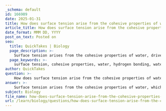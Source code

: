 ```yaml
---
_schema: default
id: 166989
date: 2025-01-31
title: How does surface tension arise from the cohesive properties of water?
article_title: How does surface tension arise from the cohesive properties of water?
date_format: MMM DD, YYYY
post_on_text: Posted on
seo:
  title: QuickTakes | Biology
  page_description: >-
    Surface tension arises from the cohesive properties of water, driven by hydrogen bonds among water molecules, leading to unique behaviors like floating objects and capillary action.
  page_keywords: >-
    surface tension, cohesive properties, water, hydrogen bonding, water molecules, chemical interactions, elasticity, capillary action, adhesive forces, biological processes, physics
author: QuickTakes
question: >-
    How does surface tension arise from the cohesive properties of water?
answer: >-
    Surface tension arises from the cohesive properties of water, which are primarily due to hydrogen bonding between water molecules. Here's a detailed explanation of how this process works:\n\n1. **Cohesion**: Water molecules exhibit strong cohesive forces due to hydrogen bonds. Each water molecule can form up to four hydrogen bonds with neighboring water molecules, creating a network of interactions. This strong attraction between water molecules leads to a high degree of cohesion, which is the tendency of similar molecules to stick together.\n\n2. **Surface Tension**: At the surface of the water, molecules are subjected to different forces compared to those in the bulk of the liquid. Molecules at the surface experience a net inward force because they are surrounded by other water molecules on the sides and below, but not above. This imbalance of forces causes the surface to behave like a stretched elastic membrane, which is what we refer to as surface tension. \n\n3. **Effects of Surface Tension**: The high surface tension of water allows small objects, such as water striders or even a needle, to float on its surface without sinking. The cohesive forces among water molecules create a "skin" at the surface that can support these objects. For example, when a needle is carefully placed on the water's surface, the weight of the needle pulls the surface downward, but the surface tension pulls it back up, preventing it from sinking.\n\n4. **Capillary Action**: Surface tension also plays a crucial role in capillary action, which is the ability of water to flow in narrow spaces against gravity. This phenomenon occurs due to the combination of cohesive forces (between water molecules) and adhesive forces (between water molecules and other surfaces, such as glass). When water is in a thin tube, the adhesive forces between the water and the glass can exceed the cohesive forces among the water molecules, allowing water to rise in the tube.\n\nIn summary, the cohesive properties of water, driven by hydrogen bonding, are fundamental to the development of surface tension. This property not only allows certain objects to float on water but also facilitates important biological and physical processes, such as capillary action in plants and the formation of water droplets.
subject: Biology
file_name: how-does-surface-tension-arise-from-the-cohesive-properties-of-water.md
url: /learn/biology/questions/how-does-surface-tension-arise-from-the-cohesive-properties-of-water
---
```


&nbsp;